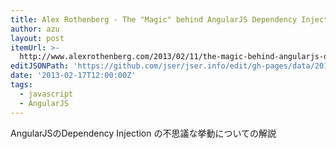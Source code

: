 ```yaml
---
title: Alex Rothenberg - The "Magic" behind AngularJS Dependency Injection
author: azu
layout: post
itemUrl: >-
  http://www.alexrothenberg.com/2013/02/11/the-magic-behind-angularjs-dependency-injection.html
editJSONPath: 'https://github.com/jser/jser.info/edit/gh-pages/data/2013/02/index.json'
date: '2013-02-17T12:00:00Z'
tags:
  - javascript
  - AngularJS
---
```

AngularJSのDependency Injection の不思議な挙動についての解説
